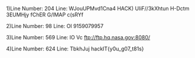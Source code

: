 1)Line Number: 204
Line: WJouUPMvd1Cna4  HACK) UIiF//3kXhtun H-Dctm 3EUMHjy fChER G/lMAP c(sRYf 

2)Line Number: 98
Line: OI 9159079957

3)Line Number: 569
Line: lO Vc ftp://ftp.hq.nasa.gov:8080/

4)Line Number: 624
Line: TbkhJuj hackIT{y0u_g07_t81s}

